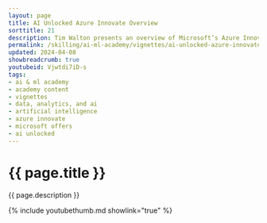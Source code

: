 ```yaml
---
layout: page
title: AI Unlocked Azure Innovate Overview
sorttitle: 21
description: Tim Walton presents an overview of Microsoft’s Azure Innovate offer, covering both Partner-led and Field-led approaches. This session provides insights into best practices for technical engagement activities, helping partners and organizations effectively leverage Azure Innovate for AI and cloud solutions.
permalink: /skilling/ai-ml-academy/vignettes/ai-unlocked-azure-innovate
updated: 2024-04-08
showbreadcrumb: true
youtubeid: Vjwtdi7iD-s
tags: 
- ai & ml academy
- academy content
- vignettes
- data, analytics, and ai
- artificial intelligence
- azure innovate
- microsoft offers
- ai unlocked
---
```


# {{ page.title }}

{{ page.description }}

{% include youtubethumb.md showlink="true" %}
